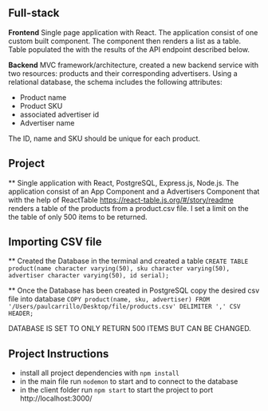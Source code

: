 ## Full-stack  
**Frontend**
Single page application with React. The application consist of one custom built component. The component then renders a list as a table. Table populated the with the results of the API endpoint described below.

**Backend**
MVC framework/architecture, created a new backend service with two resources: products and their corresponding advertisers.
Using a relational database, the schema includes the following attributes:

- Product name
- Product SKU
- associated advertiser id
- Advertiser name

The ID, name and SKU should be unique for each product.

## Project
** Single application with React, PostgreSQL, Express.js, Node.js. The application consist of an App Component and a Advertisers Component that with the help of ReactTable https://react-table.js.org/#/story/readme renders
a table of the products from a product.csv file. I set a limit on the the table of only 500 items to be returned.

## Importing CSV file
** Created the Database in the terminal and created a table
`CREATE TABLE product(name character varying(50), sku character varying(50), advertiser character varying(50), id serial);`

** Once the Database has been created in PostgreSQL copy the desired csv file into database
`COPY product(name, sku, advertiser)
FROM '/Users/paulcarrillo/Desktop/file/products.csv' DELIMITER ',' CSV HEADER;`

DATABASE IS SET TO ONLY RETURN 500 ITEMS BUT CAN BE CHANGED.

## Project Instructions

* install all project dependencies with `npm install`
* in the main file run `nodemon` to start and to connect to the database
* in the client folder run `npm start` to start the project to port http://localhost:3000/
